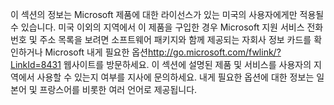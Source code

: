 <Token xmlns:xlink="http://www.w3.org/1999/xlink">이 섹션의 정보는 Microsoft 제품에 대한 라이선스가 있는 미국의 사용자에게만 적용될 수 있습니다. 미국 이외의 지역에서 이 제품을 구입한 경우 Microsoft 지원 서비스 전화 번호 및 주소 목록을 보려면 소프트웨어 패키지와 함께 제공되는 자회사 정보 카드를 확인하거나 <externalLink xmlns="http://ddue.schemas.microsoft.com/authoring/2003/5"><linkText>Microsoft 내게 필요한 옵션</linkText><linkUri>http://go.microsoft.com/fwlink/?LinkId=8431</linkUri></externalLink> 웹사이트를 방문하세요. 이 섹션에 설명된 제품 및 서비스를 사용자의 지역에서 사용할 수 있는지 여부를 지사에 문의하세요. 내게 필요한 옵션에 대한 정보는 일본어 및 프랑스어를 비롯한 여러 언어로 제공됩니다.</Token>

<!--HONumber=Jul16_HO3-->


